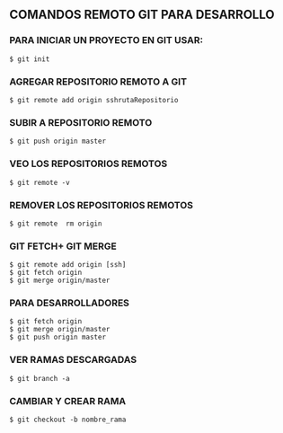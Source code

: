 ## COMANDOS REMOTO GIT PARA DESARROLLO

### PARA INICIAR UN PROYECTO EN GIT USAR:

```
$ git init
```

### AGREGAR REPOSITORIO REMOTO A GIT 
```
$ git remote add origin sshrutaRepositorio
```

### SUBIR A REPOSITORIO REMOTO  
```
$ git push origin master   
```

### VEO LOS REPOSITORIOS REMOTOS
```
$ git remote -v  
```

### REMOVER LOS REPOSITORIOS REMOTOS
```
$ git remote  rm origin  
```

### GIT FETCH+ GIT MERGE
```
$ git remote add origin [ssh]
$ git fetch origin 
$ git merge origin/master
```

### PARA DESARROLLADORES
```
$ git fetch origin
$ git merge origin/master
$ git push origin master
```

### VER RAMAS DESCARGADAS 
```
$ git branch -a
```

### CAMBIAR Y CREAR RAMA
```
$ git checkout -b nombre_rama
```




